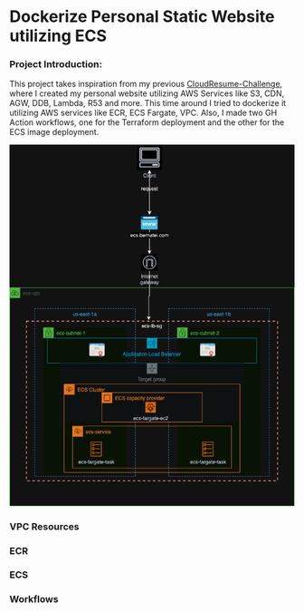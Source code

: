 # Dockerize Personal Static Website utilizing ECS

### Project Introduction:
This project takes inspiration from my previous [CloudResume-Challenge](https://github.com/bertei/CloudResumeChallenge), where I created my personal website utilizing AWS Services like S3, CDN, AGW, DDB, Lambda, R53 and more. This time around I tried to dockerize it utilizing AWS services like ECR, ECS Fargate, VPC. Also, I made two GH Action workflows, one for the Terraform deployment and the other for the ECS image deployment.

![Architecture Diagram](./Diagrams/ecs-diagram.drawio.png)

### VPC Resources


### ECR

### ECS

### Workflows

